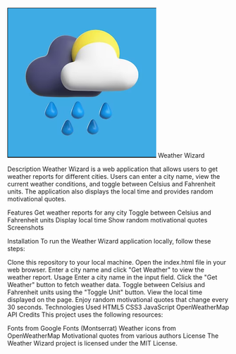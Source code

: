 ![alt text](https://github.com/TharunAbinav/weather-report/blob/main/logo.png)
Weather Wizard

Description
Weather Wizard is a web application that allows users to get weather reports for different cities. Users can enter a city name, view the current weather conditions, and toggle between Celsius and Fahrenheit units. The application also displays the local time and provides random motivational quotes.

Features
Get weather reports for any city
Toggle between Celsius and Fahrenheit units
Display local time
Show random motivational quotes
Screenshots

Installation
To run the Weather Wizard application locally, follow these steps:

Clone this repository to your local machine.
Open the index.html file in your web browser.
Enter a city name and click "Get Weather" to view the weather report.
Usage
Enter a city name in the input field.
Click the "Get Weather" button to fetch weather data.
Toggle between Celsius and Fahrenheit units using the "Toggle Unit" button.
View the local time displayed on the page.
Enjoy random motivational quotes that change every 30 seconds.
Technologies Used
HTML5
CSS3
JavaScript
OpenWeatherMap API
Credits
This project uses the following resources:

Fonts from Google Fonts (Montserrat)
Weather icons from OpenWeatherMap
Motivational quotes from various authors
License
The Weather Wizard project is licensed under the MIT License.
